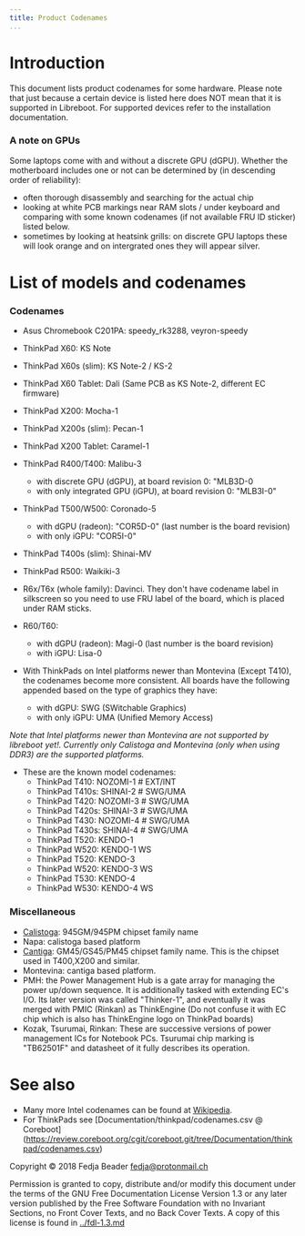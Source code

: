 ```yaml
---
title: Product Codenames
...
```


Introduction
============

This document lists product codenames for some hardware.
Please note that just because a certain device is listed here does NOT mean
that it is supported in Libreboot. For supported devices refer to the
installation documentation.

### A note on GPUs

Some laptops come with and without a discrete GPU (dGPU). Whether the
motherboard includes one or not can be determined by (in descending order
of reliability):

-   often thorough disassembly and searching for the actual chip
-   looking at white PCB markings near RAM slots / under keyboard
    and comparing with some known codenames (if not available FRU ID sticker)
    listed below.
-   sometimes by looking at heatsink grills: on
    discrete GPU laptops these will look orange and on intergrated ones
    they will appear silver.

List of models and codenames
============================

### Codenames

-   Asus Chromebook C201PA: speedy\_rk3288, veyron-speedy

-   ThinkPad X60: KS Note
-   ThinkPad X60s (slim): KS Note-2 / KS-2
-   ThinkPad X60 Tablet: Dali (Same PCB as KS Note-2, different EC firmware)

-   ThinkPad X200: Mocha-1
-   ThinkPad X200s (slim): Pecan-1
-   ThinkPad X200 Tablet: Caramel-1

-   ThinkPad R400/T400: Malibu-3
    -   with discrete GPU (dGPU), at board revision 0: "MLB3D-0
    -   with only integrated GPU (iGPU), at board revision 0: "MLB3I-0"

-   ThinkPad T500/W500: Coronado-5
    - with dGPU (radeon): "COR5D-0" (last number is the board revision)
    - with only iGPU: "COR5I-0"

-   ThinkPad T400s (slim): Shinai-MV
-   ThinkPad R500: Waikiki-3

-   R6x/T6x (whole family): Davinci. They don't have codename label in
silkscreen so you need to use FRU label of the board, which is placed
under RAM sticks.
-   R60/T60:
    -   with dGPU (radeon): Magi-0 (last number is the board revision)
    -   with iGPU: Lisa-0

-   With ThinkPads on Intel platforms newer than Montevina (Except T410),
    the codenames become more consistent. All boards have the following
    appended based on the type of graphics they have:
    -   with dGPU: SWG (SWitchable Graphics)
    -   with only iGPU: UMA (Unified Memory Access)

*Note that Intel platforms newer than Montevina are not supported by libreboot
yet!. Currently only Calistoga and Montevina (only when using DDR3)
are the supported platforms.*

-   These are the known model codenames:
    -   ThinkPad T410: NOZOMI-1 # EXT/INT
    -   ThinkPad T410s: SHINAI-2 # SWG/UMA
    -   ThinkPad T420: NOZOMI-3 # SWG/UMA
    -   ThinkPad T420s: SHINAI-3 # SWG/UMA
    -   ThinkPad T430: NOZOMI-4 # SWG/UMA
    -   ThinkPad T430s: SHINAI-4 # SWG/UMA
    -   ThinkPad T520: KENDO-1
    -   ThinkPad W520: KENDO-1 WS
    -   ThinkPad T520: KENDO-3
    -   ThinkPad W520: KENDO-3 WS
    -   ThinkPad T530: KENDO-4
    -   ThinkPad W530: KENDO-4 WS


### Miscellaneous
-   [Calistoga](https://ark.intel.com/products/codename/5950/Calistoga):
945GM/945PM chipset family name
-   Napa: calistoga based platform
-   [Cantiga](https://ark.intel.com/products/codename/26552/Cantiga):
GM45/GS45/PM45 chipset family name.
    This is the chipset used in T400,X200 and similar.
-   Montevina: cantiga based platform.
-   PMH: the Power Management Hub is a gate array for managing the power
    up/down sequence. It is additionally tasked with extending EC's I/O.
    Its later version was called "Thinker-1", and eventually it was merged
    with PMIC (Rinkan) as ThinkEngine (Do not confuse it with EC chip which is also
    has ThinkEngine logo on ThinkPad boards)
-   Kozak, Tsurumai, Rinkan: These are successive versions of power management
    ICs for Notebook PCs. Tsurumai chip marking is "TB62501F" and datasheet
    of it fully describes its operation.

See also
========
-   Many more Intel codenames can be found at
    [Wikipedia](https://en.wikipedia.org/wiki/List_of_Intel_codenames).
-   For ThinkPads see [Documentation/thinkpad/codenames.csv @ Coreboot]
(https://review.coreboot.org/cgit/coreboot.git/tree/Documentation/thinkpad/codenames.csv)

Copyright © 2018 Fedja Beader <fedja@protonmail.ch>

Permission is granted to copy, distribute and/or modify this document
under the terms of the GNU Free Documentation License Version 1.3 or any later
version published by the Free Software Foundation
with no Invariant Sections, no Front Cover Texts, and no Back Cover Texts.
A copy of this license is found in [../fdl-1.3.md](../fdl-1.3.md)

